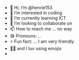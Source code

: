 - 👋 Hi, I’m @henrie153
- 👀 I’m interested in coding
- 🌱 I’m currently learning ICT
- 💞️ I’m looking to collaborate on
- 📫 How to reach me ... no way
- 😄 Pronouns: ...
- ⚡ Fun fact: ... I am very friendly
- 😶‍🌫️ and I luv using emojis
-      
<!---
henrie153/henrie153 is a ✨ special ✨ repository because its `README.md` (this file) appears on your GitHub profile.
You can click the Preview link to take a look at your changes.
--->
